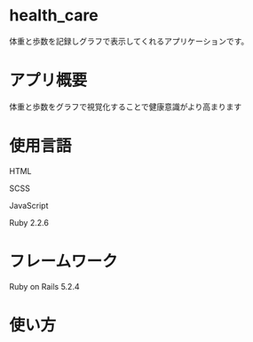 # health_care
<p>体重と歩数を記録しグラフで表示してくれるアプリケーションです。</p>

<h1>アプリ概要</h1>
<p>体重と歩数をグラフで視覚化することで健康意識がより高まります</p>

<h1>使用言語</h1>
<p>HTML</p>
<p>SCSS</p>
<p>JavaScript</p>
<p></p>
<p>Ruby 2.2.6</p>


<h1>フレームワーク</h1>
<p>Ruby on Rails 5.2.4</p>

<h1>使い方</h1>



